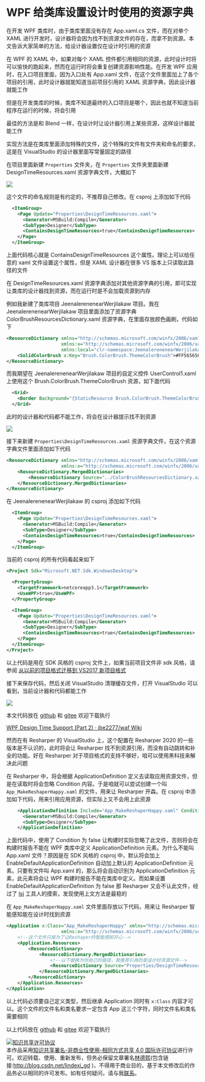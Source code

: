 # WPF 给类库设置设计时使用的资源字典

在开发 WPF 类库时，由于类库里面没有存在 App.xaml.cs 文件，而在对单个 XAML 进行开发时，设计器将会因为找不到资源文件的存在，而拿不到资源。本文告诉大家简单的方法，给设计器设置仅在设计时引用的资源

<!--more-->
<!-- CreateTime:2021/4/22 8:44:19 -->

<!-- 发布 -->

在 WPF 的 XAML 中，如果对每个 XAML 控件都引用相同的资源，此时设计时将可以愉快的跑起来，然而在运行时将会重复创建资源影响性能。在开发 WPF 应用时，在入口项目里面，因为入口处有 App.xaml 文件，在这个文件里面加上了各个项目的引用，此时设计器就能知道当前项目引用的 XAML 资源字典，因此设计器就能工作

但是在开发类库的时候，类库不知道最终的入口项目是哪个，因此也就不知道当前程序在运行的时候，将会引用

最佳的方法是和 Blend 一样，在设计时让设计器引用上某些资源，这样设计器就能工作

实现方法是在类库里面添加特殊的文件，这个特殊的文件有文件夹和命名的要求，这是在 VisualStudio 的设计器里面写常量固定的路径

在项目里面新建 `Properties` 文件夹，在 `Properties` 文件夹里面新建 DesignTimeResources.xaml 资源字典文件，大概如下

<!-- ![](image/WPF 给类库设置设计时使用的资源字典/WPF 给类库设置设计时使用的资源字典0.png) -->

![](http://image.acmx.xyz/lindexi%2F202142292019449.jpg)

这个文件的命名规则是有约定的，不推荐自己修改。在 csproj 上添加如下代码

```xml
  <ItemGroup>
    <Page Update="Properties\DesignTimeResources.xaml">
      <Generator>MSBuild:Compile</Generator>
      <SubType>Designer</SubType>
      <ContainsDesignTimeResources>true</ContainsDesignTimeResources>
    </Page>
  </ItemGroup>
```

上面代码核心就是 ContainsDesignTimeResources 这个属性。理论上可以给任意的 xaml 文件设置这个属性，但是 XAML 设计器在很多 VS 版本上只读取此路径的文件

在 DesignTimeResources.xaml 资源字典添加对其他资源字典的引用，即可实现让类库的设计器找到资源，而在运行时是不会加载资源到内存

例如我新建了类库项目 JeenalerenenearWerjilakaw 项目。我在 JeenalerenenearWerjilakaw 项目里面添加了资源字典 ColorBrushResourcesDictionary.xaml 资源字典，在里面存放颜色画刷，代码如下

```xml
<ResourceDictionary xmlns="http://schemas.microsoft.com/winfx/2006/xaml/presentation"
                    xmlns:x="http://schemas.microsoft.com/winfx/2006/xaml"
                    xmlns:local="clr-namespace:JeenalerenenearWerjilakaw">
    <SolidColorBrush x:Key="Brush.ColorBrush.ThemeColorBrush">#FF565656</SolidColorBrush>
</ResourceDictionary>
```

而我期望在 JeenalerenenearWerjilakaw 项目的自定义控件 UserControl1.xaml 上使用这个 Brush.ColorBrush.ThemeColorBrush 资源，如下面代码

```xml
  <Grid>
    <Border Background="{StaticResource Brush.ColorBrush.ThemeColorBrush}" Margin="10,10,10,10"></Border>
  </Grid>
```

此时的设计器和代码都不能工作，将会在设计器提示找不到资源

<!-- ![](image/WPF 给类库设置设计时使用的资源字典/WPF 给类库设置设计时使用的资源字典2.png) -->

![](http://image.acmx.xyz/lindexi%2F2021422932291920.jpg)

接下来新建 `Properties\DesignTimeResources.xaml` 资源字典文件，在这个资源字典文件里面添加如下代码

```xml
<ResourceDictionary xmlns="http://schemas.microsoft.com/winfx/2006/xaml/presentation"
                    xmlns:x="http://schemas.microsoft.com/winfx/2006/xaml">
    <ResourceDictionary.MergedDictionaries>
        <ResourceDictionary Source="../ColorBrushResourcesDictionary.xaml"></ResourceDictionary>
    </ResourceDictionary.MergedDictionaries>
</ResourceDictionary>
```

在 JeenalerenenearWerjilakaw 的 csproj 添加如下代码

```xml
  <ItemGroup>
    <Page Update="Properties\DesignTimeResources.xaml">
      <Generator>MSBuild:Compile</Generator>
      <SubType>Designer</SubType>
      <ContainsDesignTimeResources>true</ContainsDesignTimeResources>
    </Page>
  </ItemGroup>
```

当前的 csproj 的所有代码看起来如下

```xml
<Project Sdk="Microsoft.NET.Sdk.WindowsDesktop">

  <PropertyGroup>
    <TargetFramework>netcoreapp3.1</TargetFramework>
    <UseWPF>true</UseWPF>
  </PropertyGroup>

  <ItemGroup>
    <Page Update="Properties\DesignTimeResources.xaml">
      <Generator>MSBuild:Compile</Generator>
      <SubType>Designer</SubType>
      <ContainsDesignTimeResources>true</ContainsDesignTimeResources>
    </Page>
  </ItemGroup>
</Project>
```

以上代码是用在 SDK 风格的 csproj 文件上，如果当前项目文件非 sdk 风格，请参阅 [从以前的项目格式迁移到 VS2017 新项目格式](https://blog.lindexi.com/post/%E4%BB%8E%E4%BB%A5%E5%89%8D%E7%9A%84%E9%A1%B9%E7%9B%AE%E6%A0%BC%E5%BC%8F%E8%BF%81%E7%A7%BB%E5%88%B0-VS2017-%E6%96%B0%E9%A1%B9%E7%9B%AE%E6%A0%BC%E5%BC%8F.html )

接下来保存代码，然后关闭 VisualStudio 清理缓存文件，打开 VisualStudio 可以看到，当前设计器和代码都能工作

<!-- ![](image/WPF 给类库设置设计时使用的资源字典/WPF 给类库设置设计时使用的资源字典1.png) -->

![](http://image.acmx.xyz/lindexi%2F2021422930159898.jpg)

本文代码放在 [github](https://github.com/lindexi/lindexi_gd/tree/41f631f0/HallnebubeaChelnawjecere ) 和 [gitee](https://gitee.com/lindexi/lindexi_gd/tree/41f631f0/HallnebubeaChelnawjecere) 欢迎下载执行

[WPF Design Time Support (Part 2) · jbe2277/waf Wiki](https://github.com/jbe2277/waf/wiki/WPF-Design-Time-Support-(Part-2) )

然而在有 Resharper 的 VisualStudio 上，这个配置在 Resharper 2020 的一些版本是不认识的，此时将会让 Resharper 找不到资源引用，而没有自动跳转和补全的功能。好在 Resharper 对于项目格式的支持不够好，咱可以使用黑科技来解决此问题

在 Resharper 中，将会根据 ApplicationDefinition 定义去读取应用资源文件，但是在读取时将会忽略 Condition 内容。于是咱就可以尝试创建一个叫 `App_MakeReshaperHappy.xaml` 的文件，用来让 Resharper 开森。在 csproj 中添加如下代码，用来引用应用资源，但实际上又不会用上此资源

```xml
    <ApplicationDefinition Include="App_MakeReshaperHappy.xaml" Condition="false">
      <Generator>MSBuild:Compile</Generator>
      <SubType>Designer</SubType>
    </ApplicationDefinition>
```

上面代码中，使用了 Condition 为 false 让构建时实际忽略了此文件，否则将会在构建时报告不能在 WPF 类库中定义 ApplicationDefinition 元素。为什么不能叫 App.xaml 文件？原因是在 SDK 风格的 csproj 中，默认将会加上 EnableDefaultApplicationDefinition 自动加上默认的 ApplicationDefinition 元素。只要有文件叫 App.xaml 的，那么将会自动识别为 ApplicationDefinition 元素，此元素将会让 WPF 构建时报告不能在类库中定义。而如果设置 EnableDefaultApplicationDefinition 为 false 那 Resharper 又会不认此文件，经过了 [lsj](https://blog.sdlsj.net) 工具人的摸索，发现使用上文方法是最稳的

在 `App_MakeReshaperHappy.xaml` 文件里面存放以下代码，用来让 Resharper 智能感知能在设计时找到资源

```xml
<Application x:Class="App_MakeReshaperHappy" xmlns="http://schemas.microsoft.com/winfx/2006/xaml/presentation"
                    xmlns:x="http://schemas.microsoft.com/winfx/2006/xaml">
    <!--这个文件只是为了让Reshaper的智能感知开心-->
    <Application.Resources>
        <ResourceDictionary>
            <ResourceDictionary.MergedDictionaries>
                <!--以下替换为你自己的路径，我推荐引用的是设计时资源文件-->
                <ResourceDictionary Source="Properties/DesignTimeResources.xaml" />
            </ResourceDictionary.MergedDictionaries>
        </ResourceDictionary>
    </Application.Resources>
</Application>
```

以上代码必须要自己定义类型，然后继承 Application 同时有 `x:Class` 内容才可以。这个文件的文件名和类名要求一定包含 App 这三个字符，同时文件名和类名需要相同

以上代码放在 [github](https://github.com/lindexi/lindexi_gd/tree/b771e3f0/HallnebubeaChelnawjecere ) 和 [gitee](https://gitee.com/lindexi/lindexi_gd/tree/b771e3f0/HallnebubeaChelnawjecere) 欢迎下载执行

<a rel="license" href="http://creativecommons.org/licenses/by-nc-sa/4.0/"><img alt="知识共享许可协议" style="border-width:0" src="https://licensebuttons.net/l/by-nc-sa/4.0/88x31.png" /></a><br />本作品采用<a rel="license" href="http://creativecommons.org/licenses/by-nc-sa/4.0/">知识共享署名-非商业性使用-相同方式共享 4.0 国际许可协议</a>进行许可。欢迎转载、使用、重新发布，但务必保留文章署名[林德熙](http://blog.csdn.net/lindexi_gd)(包含链接:http://blog.csdn.net/lindexi_gd )，不得用于商业目的，基于本文修改后的作品务必以相同的许可发布。如有任何疑问，请与我[联系](mailto:lindexi_gd@163.com)。
